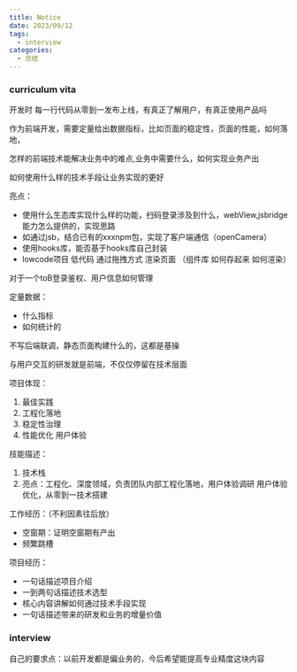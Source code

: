 ```yaml
---
title: Notice
date: 2023/09/12
tags:
  - interview
categories:
  - 总结
---
```


### curriculum vita

开发时 每一行代码从零到一发布上线，有真正了解用户，有真正使用产品吗

作为前端开发，需要定量给出数据指标，比如页面的稳定性，页面的性能，如何落地，

怎样的前端技术能解决业务中的难点,业务中需要什么，如何实现业务产出

如何使用什么样的技术手段让业务实现的更好

亮点：
- 使用什么生态库实现什么样的功能，扫码登录涉及到什么，webView,jsbridge能力怎么提供的，实现思路
- 如通过jsb，结合已有的xxxnpm包，实现了客户端通信（openCamera）
- 使用hooks库，能否基于hooks库自己封装
- lowcode项目 低代码 通过拖拽方式 渲染页面 （组件库 如何存起来 如何渲染）

对于一个toB登录鉴权、用户信息如何管理

定量数据：
- 什么指标
- 如何统计的

不写后端联调，静态页面构建什么的，这都是基操

与用户交互的研发就是前端，不仅仅停留在技术层面

项目体现：
1. 最佳实践
2. 工程化落地
3. 稳定性治理
4. 性能优化 用户体验

技能描述：
1. 技术栈
2. 亮点：工程化、深度领域，负责团队内部工程化落地，用户体验调研 用户体验优化，从零到一技术搭建

工作经历：（不利因素往后放）
- 空窗期：证明空窗期有产出
- 频繁跳槽

项目经历：
- 一句话描述项目介绍
- 一到两句话描述技术选型
- 核心内容讲解如何通过技术手段实现   
- 一句话描述带来的研发和业务的增量价值


### interview

自己的要求点：以前开发都是偏业务的，今后希望能提高专业精度这块内容






